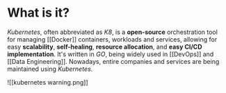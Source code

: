 # What is it?

*Kubernetes*, often abbreviated as *K8*, is a **open-source** orchestration tool for managing [[Docker]] containers, workloads and services, allowing for easy **scalability**, **self-healing**, **resource allocation**, and **easy CI/CD implementation**.
It's written in *GO*, being widely used in [[DevOps]] and [[Data Engineering]]. Nowadays, entire companies and services are being maintained using *Kubernetes*.

![[kubernetes warning.png]]